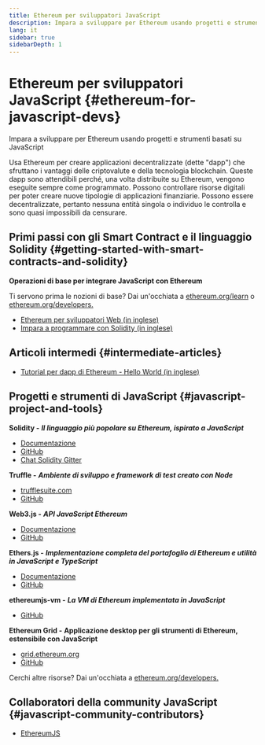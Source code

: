 ```yaml
---
title: Ethereum per sviluppatori JavaScript
description: Impara a sviluppare per Ethereum usando progetti e strumenti basati su JavaScript
lang: it
sidebar: true
sidebarDepth: 1
---
```


# Ethereum per sviluppatori JavaScript {#ethereum-for-javascript-devs}

<div class="featured">Impara a sviluppare per Ethereum usando progetti e strumenti basati su JavaScript</div>

Usa Ethereum per creare applicazioni decentralizzate (dette "dapp") che sfruttano i vantaggi delle criptovalute e della tecnologia blockchain. Queste dapp sono attendibili perché, una volta distribuite su Ethereum, vengono eseguite sempre come programmato. Possono controllare risorse digitali per poter creare nuove tipologie di applicazioni finanziarie. Possono essere decentralizzate, pertanto nessuna entità singola o individuo le controlla e sono quasi impossibili da censurare.

## Primi passi con gli Smart Contract e il linguaggio Solidity {#getting-started-with-smart-contracts-and-solidity}

**Operazioni di base per integrare JavaScript con Ethereum**

Ti servono prima le nozioni di base? Dai un'occhiata a [ethereum.org/learn](/it/learn/) o [ethereum.org/developers.](/it/developers/)

- [Ethereum per sviluppatori Web (in inglese)](https://medium.com/@mvmurthy/ethereum-for-web-developers-890be23d1d0c)
- [Impara a programmare con Solidity (in inglese)](https://cryptozombies.io/)

## Articoli intermedi {#intermediate-articles}

- [Tutorial per dapp di Ethereum - Hello World (in inglese)](https://medium.com/@mvmurthy/full-stack-hello-world-voting-ethereum-dapp-tutorial-part-1-40d2d0d807c2)

## Progetti e strumenti di JavaScript {#javascript-project-and-tools}

**Solidity -** **_Il linguaggio più popolare su Ethereum, ispirato a JavaScript_**

- [Documentazione](https://solidity.readthedocs.io)
- [GitHub](https://github.com/ethereum/solidity/)
- [Chat Solidity Gitter](https://gitter.im/ethereum/solidity/)

**Truffle -** **_Ambiente di sviluppo e framework di test creato con Node_**

- [trufflesuite.com](https://www.trufflesuite.com/)
- [GitHub](https://github.com/trufflesuite/truffle)

**Web3.js -** **_API JavaScript Ethereum_**

- [Documentazione](https://web3js.readthedocs.io/en/1.0/)
- [GitHub](https://github.com/ethereum/web3.js/)

**Ethers.js -** **_Implementazione completa del portafoglio di Ethereum e utilità in JavaScript e TypeScript_**

- [Documentazione](https://docs.ethers.io/ethers.js/html/)
- [GitHub](https://github.com/ethers-io/ethers.js/)

**ethereumjs-vm -** **_La VM di Ethereum implementata in JavaScript_**

- [GitHub](https://github.com/ethereumjs/ethereumjs-vm)

**Ethereum Grid -** **Applicazione desktop per gli strumenti di Ethereum, estensibile con JavaScript**

- [grid.ethereum.org](https://grid.ethereum.org)
- [GitHub](https://github.com/ethereum/grid)

Cerchi altre risorse? Dai un'occhiata a [ethereum.org/developers.](/it/developers/)

## Collaboratori della community JavaScript {#javascript-community-contributors}

- [EthereumJS](https://ethereumjs.github.io)
